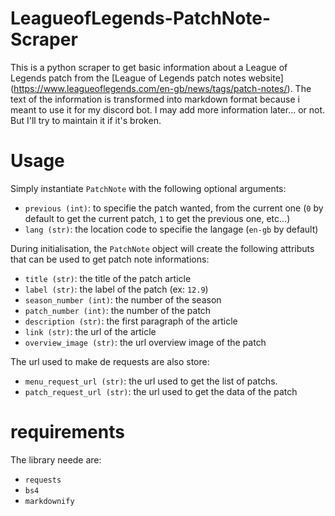 # LeagueofLegends-PatchNote-Scraper

This is a python scraper to get basic information about a League of Legends patch from the [League of Legends patch notes website] (https://www.leagueoflegends.com/en-gb/news/tags/patch-notes/).
The text of the information is transformed into markdown format because i meant to use it for my discord bot.
I may add more information later... or not.
But I'll try to maintain it if it's broken.

# Usage

Simply instantiate `PatchNote` with the following optional arguments:
- `previous (int)`: to specifie the patch wanted, from the current one (`0` by default to get the current patch, `1` to get the previous one, etc...)
- `lang (str)`: the location code to specifie the langage (`en-gb` by default)

During initialisation, the `PatchNote` object will create the following attributs that can be used to get patch note informations:
- `title (str)`: the title of the patch article
- `label (str)`: the label of the patch (ex: `12.9`)
- `season_number (int)`: the number of the season
- `patch_number (int)`: the number of the patch
- `description (str)`: the first paragraph of the article
- `link (str)`: the url of the article
- `overview_image (str)`: the url overview image of the patch

The url used to make de requests are also store:
- `menu_request_url (str)`: the url used to get the list of patchs.
- `patch_request_url (str)`: the url used to get the data of the patch

# requirements

The library neede are:
- `requests`
- `bs4`
- `markdownify`

